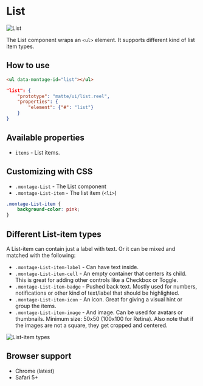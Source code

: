 # List

![List](https://raw.github.com/montagejs/digit/master/list.reel/screenshot.png)

The List component wraps an `<ul>` element. It supports different kind of list item types.

## How to use

```html
<ul data-montage-id="list"></ul>
```

```json
"list": {
    "prototype": "matte/ui/list.reel",
    "properties": {
        "element": {"#": "list"}
    }
}
```


## Available properties

* `items` - List items.



## Customizing with CSS

* `.montage-List` - The List component
* `.montage-List-item` - The list item (`<li>`)

```css
.montage-List-item {
    background-color: pink;
}
```


## Different List-item types

A List-item can contain just a label with text. Or it can be mixed and matched with the following: 

* `.montage-List-item-label` - Can have text inside.
* `.montage-List-item-cell` - An empty container that centers its child. This is great for adding other controls like a Checkbox or Toggle.
* `.montage-List-item-badge` - Pushed back text. Mostly used for numbers, notifications or other kind of text/label that should be highlighted.
* `.montage-List-item-icon` - An icon. Great for giving a visual hint or group the items.
* `.montage-List-item-image` - And image. Can be used for avatars or thumbnails. Minimum size: 50x50 (100x100 for Retina). Also note that if the images are not a square, they get cropped and centered.

![List-item types](https://raw.github.com/montagejs/digit/master/list.reel/screenshot-types.png)




## Browser support

* Chrome (latest)
* Safari 5+
